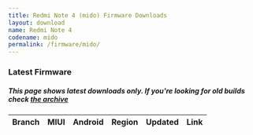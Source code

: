 ```yaml
---
title: Redmi Note 4 (mido) Firmware Downloads
layout: download
name: Redmi Note 4
codename: mido
permalink: /firmware/mido/
---
```



### Latest Firmware
##### This page shows latest downloads only. If you're looking for old builds check [the archive](/archive/firmware/mido/)


<div class="table-responsive-md" id="table-wrapper">
<table id="firmware" class="compact table table-striped table-hover table-sm">
    <thead class="thead-dark">
        <tr>
            <th>Branch</th>
            <th>MIUI</th>
            <th>Android</th>
            <th>Region</th>
            <th>Updated</th>
            <th>Link</th>
        </tr>
    </thead>
    <script>loadFirmwareDownloads('mido', 'latest')</script>
</table>
</div>
